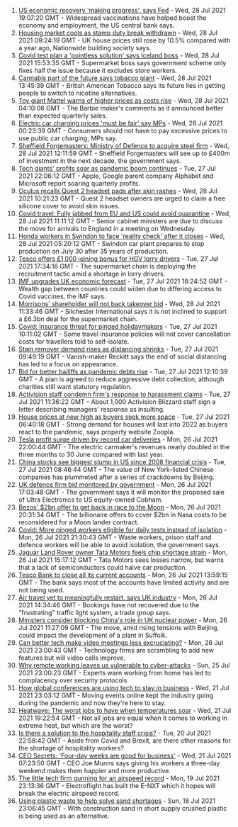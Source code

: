1. [US economic recovery 'making progress', says Fed](https://www.bbc.co.uk/news/business-57979270) - Wed, 28 Jul 2021 19:07:20 GMT - Widespread vaccinations have helped boost the economy and employment, the US central bank says.
2. [Housing market cools as stamp duty break withdrawn](https://www.bbc.co.uk/news/business-57997492) - Wed, 28 Jul 2021 09:24:19 GMT - UK house prices still rose by 10.5% compared with a year ago, Nationwide building society says.
3. [Covid test plan a 'pointless solution' says Iceland boss](https://www.bbc.co.uk/news/business-57916620) - Wed, 28 Jul 2021 15:53:35 GMT - Supermarket boss says government scheme only fixes half the issue because it excludes store workers.
4. [Cannabis part of the future says tobacco giant](https://www.bbc.co.uk/news/business-57995285) - Wed, 28 Jul 2021 13:45:39 GMT - British American Tobacco says its future lies in getting people to switch to nicotine alternatives.
5. [Toy giant Mattel warns of higher prices as costs rise](https://www.bbc.co.uk/news/business-57993497) - Wed, 28 Jul 2021 04:10:08 GMT - The Barbie maker's comments as it announced better than expected quarterly sales.
6. [Electric car charging prices 'must be fair' say MPs](https://www.bbc.co.uk/news/business-57963912) - Wed, 28 Jul 2021 00:23:39 GMT - Consumers should not have to pay excessive prices to use public car charging, MPs say.
7. [Sheffield Forgemasters: Ministry of Defence to acquire steel firm](https://www.bbc.co.uk/news/uk-england-south-yorkshire-57997858) - Wed, 28 Jul 2021 12:11:59 GMT - Sheffield Forgemasters will see up to £400m of investment in the next decade, the government says.
8. [Tech giants' profits soar as pandemic boom continues](https://www.bbc.co.uk/news/business-57979268) - Tue, 27 Jul 2021 22:06:12 GMT - Apple, Google parent company Alphabet and Microsoft report soaring quarterly profits.
9. [Oculus recalls Quest 2 headset pads after skin rashes](https://www.bbc.co.uk/news/technology-57997112) - Wed, 28 Jul 2021 10:21:23 GMT - Quest 2 headset owners are urged to claim a free silicone cover to avoid skin issues.
10. [Covid travel: Fully jabbed from EU and US could avoid quarantine](https://www.bbc.co.uk/news/uk-57992929) - Wed, 28 Jul 2021 11:11:12 GMT - Senior cabinet ministers are due to discuss the move for arrivals to England in a meeting on Wednesday.
11. [Honda workers in Swindon to face 'reality check' after it closes](https://www.bbc.co.uk/news/uk-england-wiltshire-57987601) - Wed, 28 Jul 2021 05:20:12 GMT - Swindon car plant prepares to stop production on July 30 after 35 years of production.
12. [Tesco offers £1,000 joining bonus for HGV lorry drivers](https://www.bbc.co.uk/news/business-57983698) - Tue, 27 Jul 2021 17:34:16 GMT - The supermarket chain is deploying the recruitment tactic amid a shortage in lorry drivers.
13. [IMF upgrades UK economic forecast](https://www.bbc.co.uk/news/business-57987091) - Tue, 27 Jul 2021 18:24:52 GMT - Wealth gap between countries could widen due to differing access to Covid vaccines, the IMF says.
14. [Morrisons' shareholder will not back takeover bid](https://www.bbc.co.uk/news/business-57991894) - Wed, 28 Jul 2021 11:33:46 GMT - Silchester International says it is not inclined to support a £6.3bn deal for the supermarket chain.
15. [Covid: Insurance threat for pinged holidaymakers](https://www.bbc.co.uk/news/business-57983455) - Tue, 27 Jul 2021 10:11:02 GMT - Some travel insurance policies will not cover cancellation costs for travellers told to self-isolate.
16. [Stain remover demand rises as distancing shrinks](https://www.bbc.co.uk/news/business-57981759) - Tue, 27 Jul 2021 09:49:19 GMT - Vanish-maker Reckitt says the end of social distancing has led to a focus on appearance.
17. [Bid for better bailiffs as pandemic debts rise](https://www.bbc.co.uk/news/business-57983457) - Tue, 27 Jul 2021 12:10:39 GMT - A plan is agreed to reduce aggressive debt collection, although charities still want statutory regulation.
18. [Activision staff condemn firm's response to harassment claims](https://www.bbc.co.uk/news/technology-57984784) - Tue, 27 Jul 2021 11:36:22 GMT - About 1,000 Activision Blizzard staff sign a letter describing managers' response as insulting.
19. [House prices at new high as buyers seek more space](https://www.bbc.co.uk/news/business-57976341) - Tue, 27 Jul 2021 06:40:18 GMT - Strong demand for houses will last into 2022 as buyers react to the pandemic, says property website Zoopla.
20. [Tesla profit surge driven by record car deliveries](https://www.bbc.co.uk/news/business-57935264) - Mon, 26 Jul 2021 22:00:44 GMT - The electric carmaker's revenues nearly doubled in the three months to 30 June compared with last year.
21. [China stocks see biggest slump in US since 2008 financial crisis](https://www.bbc.co.uk/news/business-57979857) - Tue, 27 Jul 2021 08:46:44 GMT - The value of New York-listed Chinese companies has plummeted after a series of crackdowns by Beijing.
22. [UK defence firm bid monitored by government](https://www.bbc.co.uk/news/business-57973962) - Mon, 26 Jul 2021 17:03:48 GMT - The government says it will monitor the proposed sale of Ultra Electronics to US equity-owned Cobham.
23. [Bezos' $2bn offer to get back in race to the Moon](https://www.bbc.co.uk/news/science-environment-57978465) - Mon, 26 Jul 2021 20:31:34 GMT - The billionaire offers to cover $2bn in Nasa costs to be reconsidered for a Moon lander contract.
24. [Covid: More pinged workers eligible for daily tests instead of isolation](https://www.bbc.co.uk/news/uk-politics-57977282) - Mon, 26 Jul 2021 21:30:43 GMT - Waste workers, prison staff and defence workers will be able to avoid isolation, the government says.
25. [Jaguar Land Rover owner Tata Motors feels chip shortage strain](https://www.bbc.co.uk/news/business-57975445) - Mon, 26 Jul 2021 15:17:12 GMT - Tata Motors sees losses narrow, but warns that a lack of semiconductors could halve car production.
26. [Tesco Bank to close all its current accounts](https://www.bbc.co.uk/news/business-57973960) - Mon, 26 Jul 2021 13:59:15 GMT - The bank says most of the accounts have limited activity and are not being used.
27. [Air travel yet to meaningfully restart, says UK industry](https://www.bbc.co.uk/news/business-57967907) - Mon, 26 Jul 2021 14:34:46 GMT - Bookings have not recovered due to the "frustrating" traffic light system, a trade group says.
28. [Ministers consider blocking China's role in UK nuclear power](https://www.bbc.co.uk/news/business-57967908) - Mon, 26 Jul 2021 11:27:09 GMT - The move, amid rising tensions with Beijing, could impact the development of a plant in Suffolk.
29. [Can better tech make video meetings less excruciating?](https://www.bbc.co.uk/news/business-57720504) - Mon, 26 Jul 2021 23:00:43 GMT - Technology firms are scrambling to add new features but will video calls improve.
30. [Why remote working leaves us vulnerable to cyber-attacks](https://www.bbc.co.uk/news/business-57847652) - Sun, 25 Jul 2021 23:00:23 GMT - Experts warn working from home has led to complacency over security protocols
31. [How global conferences are using tech to stay in business](https://www.bbc.co.uk/news/business-57817807) - Wed, 21 Jul 2021 23:03:12 GMT - Moving events online kept the industry going during the pandemic and now they're here to stay.
32. [Heatwave: The worst jobs to have when temperatures soar](https://www.bbc.co.uk/news/uk-wales-57914904) - Wed, 21 Jul 2021 19:22:54 GMT - Not all jobs are equal when it comes to working in extreme heat, but which are the worst?
33. [Is there a solution to the hospitality staff crisis?](https://www.bbc.co.uk/news/business-57817775) - Tue, 20 Jul 2021 22:58:42 GMT - Aside from Covid and Brexit, are there other reasons for the shortage of hospitality workers?
34. [CEO Secrets: 'Four-day weeks are good for business'](https://www.bbc.co.uk/news/business-57894093) - Wed, 21 Jul 2021 07:23:50 GMT - CEO Joe Munns says giving his workers a three-day weekend makes them happier and more productive.
35. [The little tech firm gunning for an airspeed record](https://www.bbc.co.uk/news/business-57747128) - Mon, 19 Jul 2021 23:13:36 GMT - Electroflight has built the E-NXT which it hopes will break the electric airspeed record.
36. [Using plastic waste to help solve sand shortages](https://www.bbc.co.uk/news/business-57832425) - Sun, 18 Jul 2021 23:06:45 GMT - With construction sand in short supply crushed plastic is being used as an alternative.
